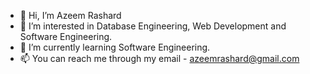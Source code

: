 - 👋 Hi, I’m Azeem Rashard
- 👀 I’m interested in Database Engineering, Web Development and Software Engineering.
- 🌱 I’m currently learning Software Engineering.
- 📫 You can reach me through my email - azeemrashard@gmail.com
